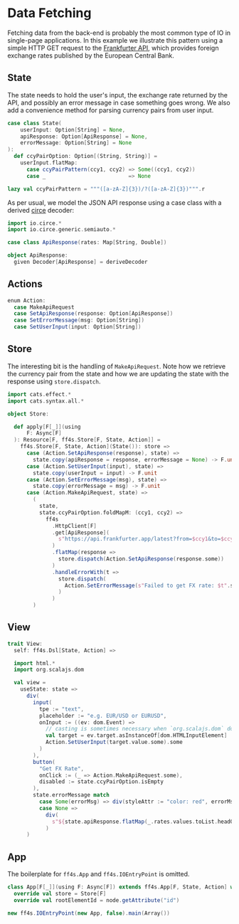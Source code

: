 # Data Fetching

Fetching data from the back-end is probably the most common type of IO
in single-page applications. In this example we illustrate this pattern
using a simple HTTP GET request to the [Frankfurter API](https://frankfurter.app),
which provides foreign exchange rates published by the European Central Bank.

## State

The state needs to hold the user's input, the exchange rate returned by the API,
and possibly an error message in case something goes wrong.
We also add a convenience method for parsing currency pairs from user input.

```scala mdoc:js:shared
case class State(
    userInput: Option[String] = None,
    apiResponse: Option[ApiResponse] = None,
    errorMessage: Option[String] = None
):
  def ccyPairOption: Option[(String, String)] =
    userInput.flatMap:
      case ccyPairPattern(ccy1, ccy2) => Some((ccy1, ccy2))
      case _                          => None

lazy val ccyPairPattern = """([a-zA-Z]{3})/?([a-zA-Z]{3})""".r
```

As per usual, we model the JSON API response using a case class with a
derived [circe](https://circe.github.io/circe/) decoder:

```scala mdoc:js:shared
import io.circe.*
import io.circe.generic.semiauto.*

case class ApiResponse(rates: Map[String, Double])

object ApiResponse:
  given Decoder[ApiResponse] = deriveDecoder
```

## Actions

```scala mdoc:js:shared
enum Action:
  case MakeApiRequest
  case SetApiResponse(response: Option[ApiResponse])
  case SetErrorMessage(msg: Option[String])
  case SetUserInput(input: Option[String])
```

## Store

The interesting bit is the handling of `MakeApiRequest`.
Note how we retrieve the currency pair from the state and how we
are updating the state with the response using `store.dispatch`.

```scala mdoc:js:shared
import cats.effect.*
import cats.syntax.all.*

object Store:

  def apply[F[_]](using
      F: Async[F]
  ): Resource[F, ff4s.Store[F, State, Action]] =
    ff4s.Store[F, State, Action](State()): store =>
      case (Action.SetApiResponse(response), state) =>
        state.copy(apiResponse = response, errorMessage = None) -> F.unit
      case (Action.SetUserInput(input), state) =>
        state.copy(userInput = input) -> F.unit
      case (Action.SetErrorMessage(msg), state) =>
        state.copy(errorMessage = msg) -> F.unit
      case (Action.MakeApiRequest, state) =>
        (
          state,
          state.ccyPairOption.foldMapM: (ccy1, ccy2) =>
            ff4s
              .HttpClient[F]
              .get[ApiResponse](
                s"https://api.frankfurter.app/latest?from=$ccy1&to=$ccy2"
              )
              .flatMap(response =>
                store.dispatch(Action.SetApiResponse(response.some))
              )
              .handleErrorWith(t =>
                store.dispatch(
                  Action.SetErrorMessage(s"Failed to get FX rate: $t".some)
                )
              )
        )
```

## View

```scala mdoc:js:shared
trait View:
  self: ff4s.Dsl[State, Action] =>

  import html.*
  import org.scalajs.dom

  val view =
    useState: state =>
      div(
        input(
          tpe := "text",
          placeholder := "e.g. EUR/USD or EURUSD",
          onInput := ((ev: dom.Event) =>
            // casting is sometimes necessary when `org.scalajs.dom` doesn't give us precise enough types.
            val target = ev.target.asInstanceOf[dom.HTMLInputElement]
            Action.SetUserInput(target.value.some).some
          )
        ),
        button(
          "Get FX Rate",
          onClick := (_ => Action.MakeApiRequest.some),
          disabled := state.ccyPairOption.isEmpty
        ),
        state.errorMessage match
          case Some(errorMsg) => div(styleAttr := "color: red", errorMsg)
          case None =>
            div(
              s"${state.apiResponse.flatMap(_.rates.values.toList.headOption).getOrElse("")}"
            )
      )
```

## App

The boilerplate for `ff4s.App` and `ff4s.IOEntryPoint` is omitted.

```scala mdoc:js:invisible
class App[F[_]](using F: Async[F]) extends ff4s.App[F, State, Action] with View:
  override val store = Store[F]
  override val rootElementId = node.getAttribute("id")

new ff4s.IOEntryPoint(new App, false).main(Array())
```

